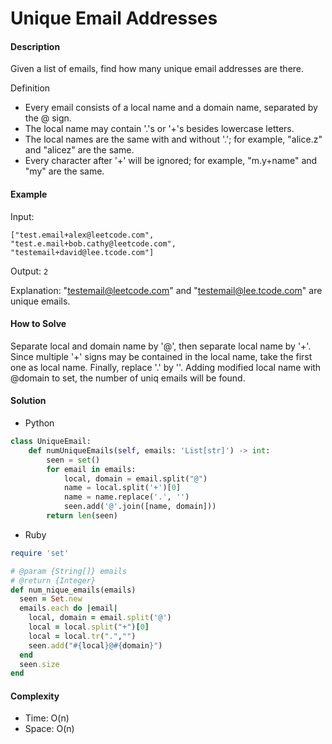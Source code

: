 # Unique Email Addresses

#### Description

Given a list of emails, find how many unique email addresses are there.

Definition
- Every email consists of a local name and a domain name, separated by the @ sign.
- The local name may contain '.'s or '+'s besides lowercase letters.
- The local names are the same with and without '.'; for example, "alice.z" and "alicez" are the same.
- Every character after '+' will be ignored; for example, "m.y+name" and "my" are the same.

#### Example
Input:

```
["test.email+alex@leetcode.com",
"test.e.mail+bob.cathy@leetcode.com",
"testemail+david@lee.tcode.com"]
```

Output: `2`

Explanation: "testemail@leetcode.com" and "testemail@lee.tcode.com" are unique emails.

#### How to Solve

Separate local and domain name by '@', then separate local name by '+'. Since multiple '+' signs may be contained in the local name, take the first one as local name. Finally, replace '.' by ''. Adding modified local name with @domain to set, the number of uniq emails will be found.  

#### Solution
- Python

```python
class UniqueEmail:
    def numUniqueEmails(self, emails: 'List[str]') -> int:
        seen = set()
        for email in emails:
            local, domain = email.split("@")
            name = local.split('+')[0]
            name = name.replace('.', '')
            seen.add('@'.join([name, domain]))
        return len(seen)
```

- Ruby

```ruby
require 'set'

# @param {String[]} emails
# @return {Integer}
def num_nique_emails(emails)
  seen = Set.new
  emails.each do |email|
    local, domain = email.split('@')
    local = local.split("+")[0]
    local = local.tr(".","")
    seen.add("#{local}@#{domain}")
  end
  seen.size
end
```

#### Complexity
- Time: O(n)
- Space: O(n)